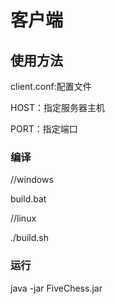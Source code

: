 # 客户端

## 使用方法

client.conf:配置文件

HOST：指定服务器主机

PORT：指定端口

### 编译

//windows

build.bat

//linux

./build.sh

### 运行

java -jar FiveChess.jar
